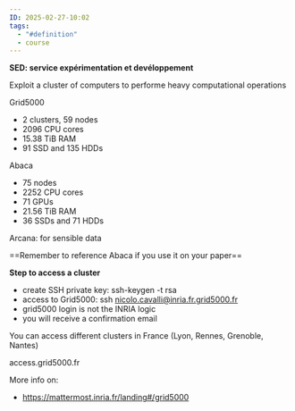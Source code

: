 ```yaml
---
ID: 2025-02-27-10:02
tags:
  - "#definition"
  - course
---
```


**SED: service expérimentation et devéloppement**

Exploit a cluster of computers to performe heavy computational operations

Grid5000
- 2 clusters, 59 nodes
- 2096 CPU cores
- 15.38 TiB RAM
- 91 SSD and 135 HDDs

Abaca
- 75 nodes
- 2252 CPU cores
- 71 GPUs
- 21.56 TiB RAM
- 36 SSDs and 71 HDDs

Arcana: for sensible data

==Remember to reference Abaca if you use it on your paper==

**Step to access a cluster**
- create SSH private key: ssh-keygen -t rsa
- access to Grid5000: ssh nicolo.cavalli@inria.fr.grid5000.fr
- grid5000 login is not the INRIA logic
- you will receive a confirmation email

You can access different clusters in France (Lyon, Rennes, Grenoble, Nantes)

access.grid5000.fr

More info on:
- https://mattermost.inria.fr/landing#/grid5000

